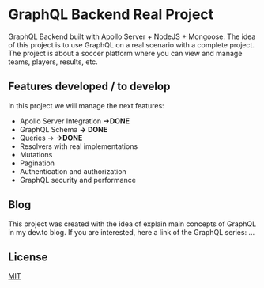 # GraphQL Backend Real Project
GraphQL Backend built with Apollo Server + NodeJS + Mongoose.
The idea of this project is to use GraphQL on a real scenario with a complete project.
The project is about a soccer platform where you can view and manage teams, players, results, etc.

## Features developed / to develop
In this project we will manage the next features:
- Apollo Server Integration **->DONE**
- GraphQL Schema **-> DONE**
- Queries -> **->DONE**
- Resolvers with real implementations
- Mutations
- Pagination
- Authentication and authorization
- GraphQL security and performance

## Blog
This project was created with the idea of explain main concepts of GraphQL in my dev.to blog.
If you are interested, here a link of the GraphQL series: ...

## License
[MIT](https://choosealicense.com/licenses/mit/)